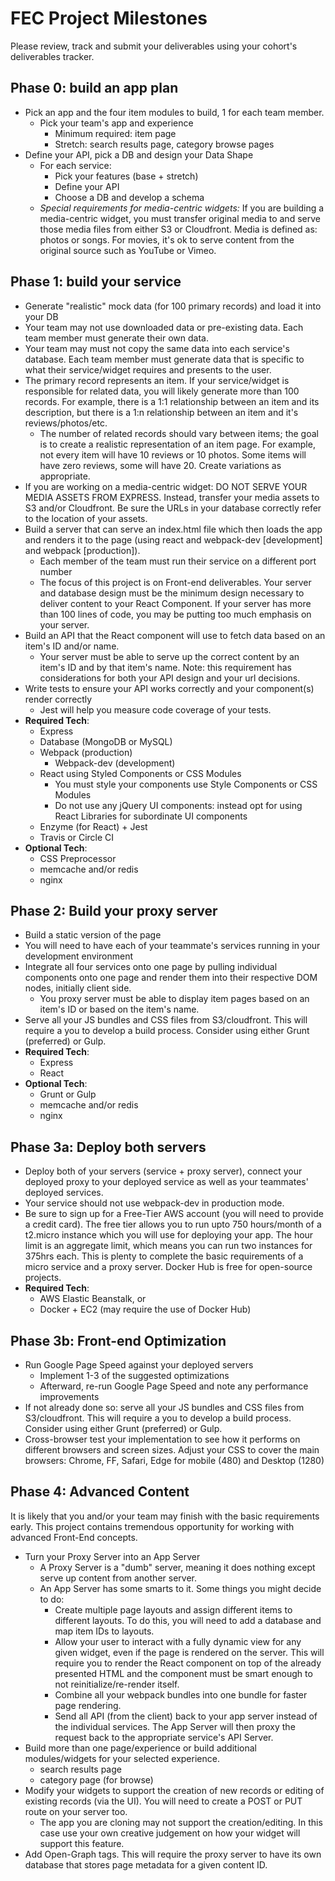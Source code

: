 
# FEC Project Milestones

Please review, track and submit your deliverables using your cohort's deliverables tracker.

## Phase 0: build an app plan

*   Pick an app and the four item modules to build, 1 for each team member.
    *   Pick your team's app and experience
        *   Minimum required: item page
        *   Stretch: search results page, category browse pages
*   Define your API, pick a DB and design your Data Shape
    *   For each service:
        *   Pick your features (base + stretch)
        *   Define your API
        *   Choose a DB and develop a schema
    *   _Special requirements for media-centric widgets:_ If you are building a media-centric widget, you must transfer original media to and serve those media files from either S3 or Cloudfront. Media is defined as: photos or songs. For movies, it's ok to serve content from the original source such as YouTube or Vimeo.

## Phase 1: build your service

*   Generate "realistic" mock data (for 100 primary records) and load it into your DB
*   Your team may not use downloaded data or pre-existing data. Each team member must generate their own data.
*   Your team may must not copy the same data into each service's database. Each team member must generate data that is specific to what their service/widget requires and presents to the user.
*   The primary record represents an item. If your service/widget is responsible for related data, you will likely generate more than 100 records. For example, there is a 1:1 relationship between an item and its description, but there is a 1:n relationship between an item and it's reviews/photos/etc.
    *   The number of related records should vary between items; the goal is to create a realistic representation of an item page. For example, not every item will have 10 reviews or 10 photos. Some items will have zero reviews, some will have 20\. Create variations as appropriate.
*   If you are working on a media-centric widget: DO NOT SERVE YOUR MEDIA ASSETS FROM EXPRESS. Instead, transfer your media assets to S3 and/or Cloudfront. Be sure the URLs in your database correctly refer to the location of your assets.
*   Build a server that can serve an index.html file which then loads the app and renders it to the page (using react and webpack-dev [development] and webpack [production]).
    *   Each member of the team must run their service on a different port number
    *   The focus of this project is on Front-end deliverables. Your server and database design must be the minimum design necessary to deliver content to your React Component. If your server has more than 100 lines of code, you may be putting too much emphasis on your server.
*   Build an API that the React component will use to fetch data based on an item's ID and/or name.
    *   Your server must be able to serve up the correct content by an item's ID and by that item's name. Note: this requirement has considerations for both your API design and your url decisions.
*   Write tests to ensure your API works correctly and your component(s) render correctly
    *   Jest will help you measure code coverage of your tests.
*   **Required Tech**:
    *   Express
    *   Database (MongoDB or MySQL)
    *   Webpack (production)
        *   Webpack-dev (development)
    *   React using Styled Components or CSS Modules
        *   You must style your components use Style Components or CSS Modules
        *   Do not use any jQuery UI components: instead opt for using React Libraries for subordinate UI components
    *   Enzyme (for React) + Jest
    *   Travis or Circle CI
*   **Optional Tech**:
    *   CSS Preprocessor
    *   memcache and/or redis
    *   nginx

## Phase 2: Build your proxy server

*   Build a static version of the page
*   You will need to have each of your teammate's services running in your development environment
*   Integrate all four services onto one page by pulling individual components onto one page and render them into their respective DOM nodes, initially client side.
    *   You proxy server must be able to display item pages based on an item's ID or based on the item's name.
*   Serve all your JS bundles and CSS files from S3/cloudfront. This will require a you to develop a build process. Consider using either Grunt (preferred) or Gulp.
*   **Required Tech**:
    *   Express
    *   React
*   **Optional Tech**:
    *   Grunt or Gulp
    *   memcache and/or redis
    *   nginx

## Phase 3a: Deploy both servers

*   Deploy both of your servers (service + proxy server), connect your deployed proxy to your deployed service as well as your teammates' deployed services.
*   Your service should not use webpack-dev in production mode.
*   Be sure to sign up for a Free-Tier AWS account (you will need to provide a credit card). The free tier allows you to run upto 750 hours/month of a t2.micro instance which you will use for deploying your app. The hour limit is an aggregate limit, which means you can run two instances for 375hrs each. This is plenty to complete the basic requirements of a micro service and a proxy server. Docker Hub is free for open-source projects.
*   **Required Tech**:
    *   AWS Elastic Beanstalk, or
    *   Docker + EC2 (may require the use of Docker Hub)

## Phase 3b: Front-end Optimization

*   Run Google Page Speed against your deployed servers
    *   Implement 1-3 of the suggested optimizations
    *   Afterward, re-run Google Page Speed and note any performance improvements
*   If not already done so: serve all your JS bundles and CSS files from S3/cloudfront. This will require a you to develop a build process. Consider using either Grunt (preferred) or Gulp.
*   Cross-browser test your implementation to see how it performs on different browsers and screen sizes. Adjust your CSS to cover the main browsers: Chrome, FF, Safari, Edge for mobile (480) and Desktop (1280)

## Phase 4: Advanced Content

It is likely that you and/or your team may finish with the basic requirements early. This project contains tremendous opportunity for working with advanced Front-End concepts.

*   Turn your Proxy Server into an App Server
    *   A Proxy Server is a "dumb" server, meaning it does nothing except serve up content from another server.
    *   An App Server has some smarts to it. Some things you might decide to do:
        *   Create multiple page layouts and assign different items to different layouts. To do this, you will need to add a database and map item IDs to layouts.
        *   Allow your user to interact with a fully dynamic view for any given widget, even if the page is rendered on the server. This will require you to render the React component on top of the already presented HTML and the component must be smart enough to not reinitialize/re-render itself.
        *   Combine all your webpack bundles into one bundle for faster page rendering.
        *   Send all API (from the client) back to your app server instead of the individual services. The App Server will then proxy the request back to the appropriate service's API Server.
*   Build more than one page/experience or build additional modules/widgets for your selected experience.
    *   search results page
    *   category page (for browse)
*   Modify your widgets to support the creation of new records or editing of existing records (via the UI). You will need to create a POST or PUT route on your server too.
    *   The app you are cloning may not support the creation/editing. In this case use your own creative judgement on how your widget will support this feature.
*   Add Open-Graph tags. This will require the proxy server to have its own database that stores page metadata for a given content ID.
